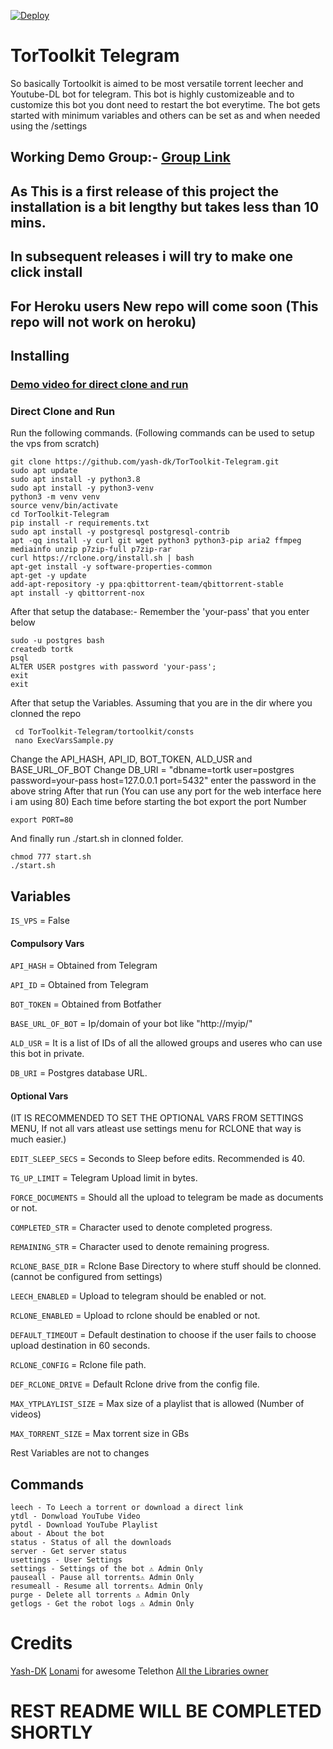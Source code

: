 [![Deploy](https://www.herokucdn.com/deploy/button.svg)](https://heroku.com/deploy?template=https://github.com/devillD/TorToolkit-Telegram/tree/heroku)

# TorToolkit Telegram
So basically Tortoolkit is aimed to be most versatile torrent leecher and Youtube-DL bot for telegram. This bot is highly customizeable and to customize this bot you dont need to restart the bot everytime. 
The bot gets started with minimum variables and others can be set as and when needed using the /settings

## Working Demo Group:- [Group Link](https://t.me/TorToolKit) 

## As This is a first release of this project the installation is a bit lengthy but takes less than 10 mins.
## In subsequent releases i will try to make one click install 
## For Heroku users New repo will come soon (This repo will not work on heroku)

## Installing
### [Demo video for direct clone and run](https://youtu.be/HYjG4-VfxXs)
### Direct Clone and Run
Run the following commands. (Following commands can be used to setup the vps from scratch)
   
    git clone https://github.com/yash-dk/TorToolkit-Telegram.git
    sudo apt update
    sudo apt install -y python3.8
    sudo apt install -y python3-venv
    python3 -m venv venv
    source venv/bin/activate
    cd TorToolkit-Telegram
    pip install -r requirements.txt
	sudo apt install -y postgresql postgresql-contrib
	apt -qq install -y curl git wget python3 python3-pip aria2 ffmpeg mediainfo unzip p7zip-full p7zip-rar
	curl https://rclone.org/install.sh | bash
	apt-get install -y software-properties-common
	apt-get -y update
	add-apt-repository -y ppa:qbittorrent-team/qbittorrent-stable
	apt install -y qbittorrent-nox

After that setup the database:-
Remember the 'your-pass' that you enter below

    sudo -u postgres bash
    createdb tortk
    psql
    ALTER USER postgres with password 'your-pass';
    exit
    exit
After that setup the Variables.
	Assuming that you are in the dir where you clonned the repo
	   
     cd TorToolkit-Telegram/tortoolkit/consts
	 nano ExecVarsSample.py

Change the API_HASH, API_ID, BOT_TOKEN, ALD_USR and BASE_URL_OF_BOT
Change DB_URI = "dbname=tortk user=postgres password=your-pass host=127.0.0.1 port=5432"
enter the password in the above string
After that run (You can use any port for the web interface here i am using 80)
Each time before starting the bot export the port Number

    export PORT=80

And finally run ./start.sh in clonned folder.

    chmod 777 start.sh
    ./start.sh

## Variables
`IS_VPS` = False
#### Compulsory Vars

`API_HASH` = Obtained from Telegram 

`API_ID` = Obtained from Telegram

`BOT_TOKEN` = Obtained from Botfather

`BASE_URL_OF_BOT` = Ip/domain of your bot like "http://myip/"

`ALD_USR` = It is a list of IDs of all the allowed groups and useres who can use this bot in private.

`DB_URI` = Postgres database URL.
#### Optional Vars
(IT IS RECOMMENDED TO SET THE OPTIONAL VARS FROM SETTINGS MENU, If not all vars atleast use settings menu for RCLONE that way is much easier.)

`EDIT_SLEEP_SECS` = Seconds to Sleep before edits. Recommended is 40.

`TG_UP_LIMIT` = Telegram Upload limit in bytes.

`FORCE_DOCUMENTS` = Should all the upload to telegram be made as documents or not.

`COMPLETED_STR` = Character used to denote completed progress. 

`REMAINING_STR` = Character used to denote remaining progress.

`RCLONE_BASE_DIR` = Rclone Base Directory to where stuff should be clonned. (cannot be configured from settings)

`LEECH_ENABLED` = Upload to telegram should be enabled or not.

`RCLONE_ENABLED` = Upload to rclone should be enabled or not.

`DEFAULT_TIMEOUT` = Default destination to choose if the user fails to choose upload destination in 60 seconds.

`RCLONE_CONFIG` = Rclone file path.

`DEF_RCLONE_DRIVE` = Default Rclone drive from the config file.

`MAX_YTPLAYLIST_SIZE` = Max size of a playlist that is allowed (Number of videos)

`MAX_TORRENT_SIZE` = Max torrent size in GBs

Rest Variables are not to changes 
## Commands

    leech - To Leech a torrent or download a direct link
    ytdl - Donwload YouTube Video
    pytdl - Download YouTube Playlist
    about - About the bot
    status - Status of all the downloads
    server - Get server status
    usettings - User Settings
    settings - Settings of the bot ⚠️ Admin Only
    pauseall - Pause all torrents⚠️ Admin Only
    resumeall - Resume all torrents⚠️ Admin Only
    purge - Delete all torrents ⚠️ Admin Only
    getlogs - Get the robot logs ⚠️ Admin Only

# Credits
[Yash-DK](https://github.com/yash-dk)
[Lonami](https://github.com/LonamiWebs/Telethon/) for awesome Telethon
[All the Libraries owner](https://github.com/yash-dk/TorToolkit-Telegram/blob/master/requirements.txt)

# REST README WILL BE COMPLETED SHORTLY
